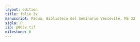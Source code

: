 ```yaml
---
layout: edition
title: folio 3v
manuscript: Padua, Biblioteca del Seminario Vescovile, MS 32
sigla: P
iip: p003v.tif
milestone: 6
---
```

